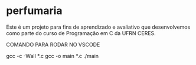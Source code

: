 # perfumaria
Este é um projeto para fins de aprendizado e avaliativo que desenvolvemos como parte do curso de Programação em C da UFRN CERES.

COMANDO PARA RODAR NO VSCODE

gcc -c -Wall *.c
gcc -o main *.c
./main
